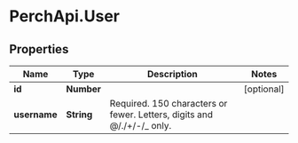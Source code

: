 # PerchApi.User

## Properties
Name | Type | Description | Notes
------------ | ------------- | ------------- | -------------
**id** | **Number** |  | [optional] 
**username** | **String** | Required. 150 characters or fewer. Letters, digits and @/./+/-/_ only. | 


